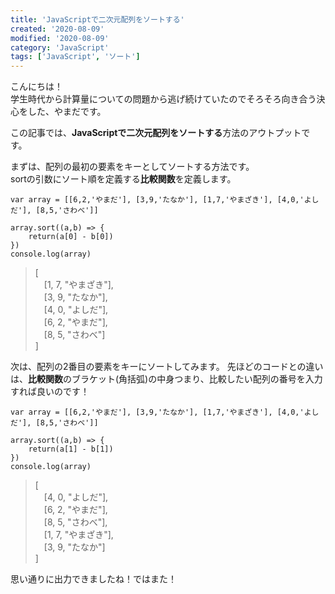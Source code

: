 ```yaml
---
title: 'JavaScriptで二次元配列をソートする'
created: '2020-08-09'
modified: '2020-08-09'
category: 'JavaScript'
tags: ['JavaScript', 'ソート']
---
```


こんにちは！<br>
学生時代から計算量についての問題から逃げ続けていたのでそろそろ向き合う決心をした、やまだです。

この記事では、**JavaScriptで二次元配列をソートする**方法のアウトプットです。

まずは、配列の最初の要素をキーとしてソートする方法です。<br>
sortの引数にソート順を定義する**比較関数**を定義します。
```
var array = [[6,2,'やまだ'], [3,9,'たなか'], [1,7,'やまざき'], [4,0,'よしだ'], [8,5,'さわべ']]

array.sort((a,b) => {
	return(a[0] - b[0])
})
console.log(array)
```

> [<br>
　[1, 7, "やまざき"],<br>
　[3, 9, "たなか"],<br>
　[4, 0, "よしだ"],<br>
　[6, 2, "やまだ"],<br>
　[8, 5, "さわべ"]<br>
]


次は、配列の2番目の要素をキーにソートしてみます。
先ほどのコードとの違いは、**比較関数**のブラケット(角括弧)の中身つまり、比較したい配列の番号を入力すれば良いのです！
```
var array = [[6,2,'やまだ'], [3,9,'たなか'], [1,7,'やまざき'], [4,0,'よしだ'], [8,5,'さわべ']]

array.sort((a,b) => {
	return(a[1] - b[1])
})
console.log(array)
```

> [<br>
　[4, 0, "よしだ"],<br>
　[6, 2, "やまだ"],<br>
　[8, 5, "さわべ"],<br>
　[1, 7, "やまざき"],<br>
　[3, 9, "たなか"]<br>
]

思い通りに出力できましたね！ではまた！
